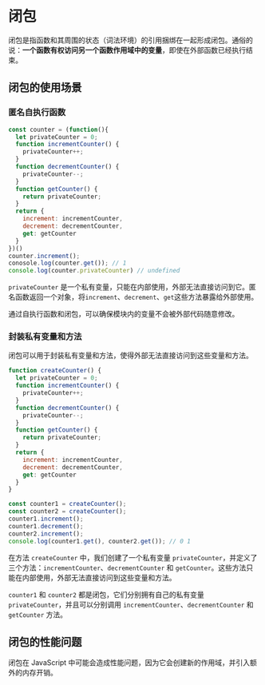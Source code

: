 # 闭包

闭包是指函数和其周围的状态（词法环境）的引用捆绑在一起形成闭包。通俗的说：**一个函数有权访问另一个函数作用域中的变量**，即使在外部函数已经执行结束。

## 闭包的使用场景

### 匿名自执行函数

```javascript
const counter = (function(){
  let privateCounter = 0;
  function incrementCounter() {
    privateCounter++;
  }
  function decrementCounter() {
    privateCounter--;
  }
  function getCounter() {
    return privateCounter;
  }
  return {
    increment: incrementCounter,
    decrement: decrementCounter,
    get: getCounter
  }
})()
counter.increment();
conosole.log(counter.get()); // 1
console.log(counter.privateCounter) // undefined
```

`privateCounter` 是一个私有变量，只能在内部使用，外部无法直接访问到它。匿名函数返回一个对象，将`increment`、`decrement`、`get`这些方法暴露给外部使用。

通过自执行函数和闭包，可以确保模块内的变量不会被外部代码随意修改。

### 封装私有变量和方法

闭包可以用于封装私有变量和方法，使得外部无法直接访问到这些变量和方法。

```javascript
function createCounter() {
  let privateCounter = 0;
  function incrementCounter() {
    privateCounter++;
  }
  function decrementCounter() {
    privateCounter--;
  }
  function getCounter() {
    return privateCounter;
  }
  return {
    increment: incrementCounter,
    decrement: decrementCounter,
    get: getCounter
  }
}

const counter1 = createCounter();
const counter2 = createCounter();
counter1.increment();
counter1.decrement();
counter2.increment();
console.log(counter1.get(), counter2.get()); // 0 1
```

在方法 `createCounter` 中，我们创建了一个私有变量 `privateCounter`，并定义了三个方法：`incrementCounter`、`decrementCounter` 和 `getCounter`。这些方法只能在内部使用，外部无法直接访问到这些变量和方法。

`counter1` 和 `counter2` 都是闭包，它们分别拥有自己的私有变量 `privateCounter`，并且可以分别调用 `incrementCounter`、`decrementCounter` 和 `getCounter` 方法。

## 闭包的性能问题

闭包在 JavaScript 中可能会造成性能问题，因为它会创建新的作用域，并引入额外的内存开销。
